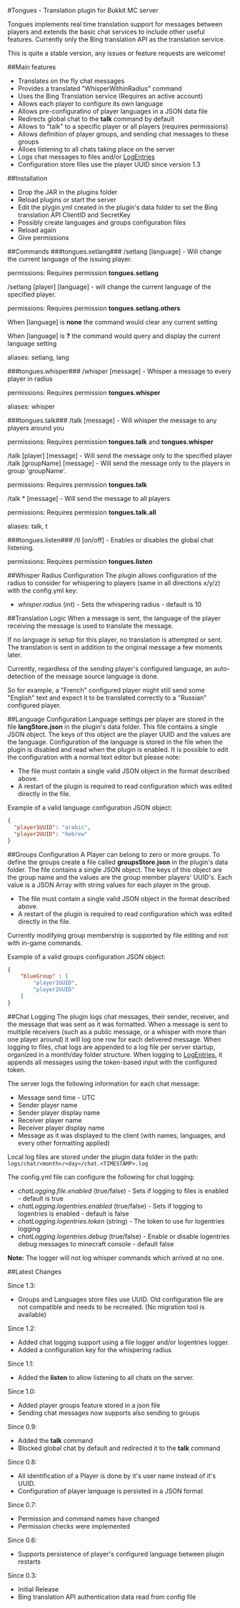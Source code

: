 #Tongues - Translation plugin for Bukkit MC server

Tongues implements real time translation support for messages between players and extends the basic chat services to include other useful features. Currently only the Bing translation API as the translation service.

This is quite a stable version, any issues or feature requests are welcome!

##Main features
- Translates on the fly chat messages
- Provides a translated "WhisperWithinRadius" command
- Uses the Bing Translation service (Requires an active account)
- Allows each player to configure its own language
- Allows pre-configuratino of player languages in a JSON data file
- Redirects global chat to the **talk** command by default
- Allows to "talk" to a specific player or all players (requires permissions)
- Allows definition of player groups, and sending chat messages to these groups
- Alloes listening to all chats taking place on the server
- Logs chat messages to files and/or [LogEntries](logentries.com)
- Configuration store files use the player UUID since version 1.3

##Installation
- Drop the JAR in the plugins folder
- Reload plugins or start the server
- Edit the plygin.yml created in the plugin's data folder to set the Bing translation API ClientID and SecretKey
- Possibly create languages and groups configuration files
- Reload again
- Give permissions

##Commands
###tongues.setlang###
/setlang [language] - Will change the current language of the issuing player.

permissions: Requires permission **tongues.setlang**

/setlang [player] [language] - will change the current language of the specified player. 

permissions: Requires permission **tongues.setlang.others**

When [language] is **none** the command would clear any current setting

When [language] is **?** the command would query and display the current language setting

aliases: setlang, lang 

###tongues.whisper###
/whisper [message] - Whisper a message to every player in radius

permissions: Requires permission **tongues.whisper**

aliases: whisper

###tongues.talk###
/talk [message] - Will whisper the message to any players around you

permissions: Requires permission **tongues.talk** and **tongues.whisper**

/talk [player] [message] - Will send the message only to the specified player
/talk [groupName] [message] - Will send the message only to the players in group 'groupName'.

permissions: Requires permission **tongues.talk**

/talk * [message] - Will send the message to all players

permissions: Requires permission **tongues.talk.all**

aliases: talk, t

###tongues.listen###
/tl [on/off] - Enables or disables the global chat listening.

permissions: Requires permission **tongues.listen**

##Whisper Radius Configuration
The plugin allows configuration of the radius to consider for whispering to players (same in all directions x/y/z) with the config.yml key:
* *whisper.radius* (int) - Sets the whispering radius - default is 10

##Translation Logic
When a message is sent, the language of the player receiving the message is used to translate the message.

If no language is setup for this player, no translation is attempted or sent.
The translation is sent in addition to the original message a few moments later.

Currently, regardless of the sending player's configured language, an auto-detection of the message source language is done.

So for example, a "French" configured player might still send some "English" text and expect it to be translated correctly to a "Russian" configured player.

##Language Configuration
Language settings per player are stored in the file **langStore.json** in the plugin's data folder.
This file contains a single JSON object. The keys of this object are the player UUID and the values are the language.
Configuration of the language is stored in the file when the plugin is disabled and read when the plugin is enabled.
It is possible to edit the configuration with a normal text editor but please note:
- The file must contain a single valid JSON object in the format described above.
- A restart of the plugin is required to read configuration which was edited directly in the file.

Example of a valid language configuration JSON object:
```JSON
{
  "player1UUID": "arabic",
  "player2UUID": "hebrew"
}
```

##Groups Configuration
A Player can belong to zero or more groups.
To define the groups create a file called **groupsStore.json** in the plugin's data folder.
The file contains a single JSON object. The keys of this object are the group name and the values are the group member players' UUID's.
Each value is a JSON Array with string values for each player in the group.

- The file must contain a single valid JSON object in the format described above.
- A restart of the plugin is required to read configuration which was edited directly in the file.

Currently modifying group membership is supported by file editing and not with in-game commands.

Example of a valid groups configuration JSON object:
```JSON
{
	"blueGroup" : [
		"player1UUID",
		"player2UUID"
	]
}
```

##Chat Logging
The plugin logs chat messages, their sender, receiver, and the message that was sent as it was formatted.
When a message is sent to multiple receivers (such as a public message, or a whisper with more than one player around) it will log one row for each delivered message.
When logging to files, chat logs are appended to a log file per server startup, organized in a month/day folder structure.
When logging to [LogEntries](logentries.com), it appends all messages using the token-based input with the configured token.

The server logs the following information for each chat message:
- Message send time - UTC
- Sender player name
- Sender player display name
- Receiver player name
- Receiver player display name
- Message as it was displayed to the client (with names, languages, and every other formatting applied)

Local log files are stored under the plugin data folder in the path: `logs/chat/<month>/<day>/chat.<TIMESTAMP>.log`

The config.yml file can configure the following for chat logging:
* *chatLogging.file.enabled* (true/false) - Sets if logging to files is enabled - default is true
* *chatLogging.logentries.enabled* (true/false) - Sets if logging to logentries is enabled - default is false
* *chatLogging.logentries.token* (string) - The token to use for logentries logging
* *chatLogging.logentries.debug* (true/false) - Enable or disable logentries debug messages to minecraft console - default false


**Note:** The logger will not log whisper commands which arrived at no one.

##Latest Changes

Since 1.3:
- Groups and Languages store files use UUID. Old configuration file are not compatible and needs to be recreated. (No migration tool is available)

Since 1.2:
- Added chat logging support using a file logger and/or logentries logger.
- Added a configuration key for the whispering radius

Since 1.1:
- Added the **listen** to allow listening to all chats on the server.

Since 1.0:
- Added player groups feature stored in a json file
- Sending chat messages now supports also sending to groups

Since 0.9:
- Added the **talk** command
- Blocked global chat by default and redirected it to the **talk** command

Since 0.8:
- All identification of a Player is done by it's user name instead of it's UUID.
- Configuration of player language is persisted in a JSON format

Since 0.7:
- Permission and command names have changed
- Permission checks were implemented

Since 0.6:
- Supports persistence of player's configured language between plugin restarts

Since 0.3:
- Initial Release
- Bing translation API authentication data read from config file
